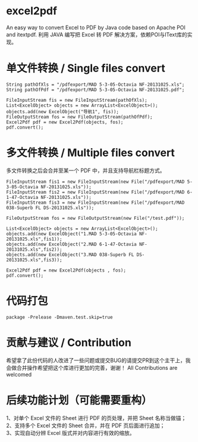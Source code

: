 # excel2pdf
An easy way to convert Excel to PDF by Java code based on Apache POI and itextpdf. 利用 JAVA 编写把 Excel 转 PDF 解决方案，依赖POI与IText库的实现。

# 单文件转换 / Single files convert
```
String pathOfXls = "/pdfexport/MAD 5-3-05-Octavia NF-20131025.xls";
String pathOfPdf = "/pdfexport/MAD 5-3-05-Octavia NF-20131025.pdf";

FileInputStream fis = new FileInputStream(pathOfXls);
List<ExcelObject> objects = new ArrayList<ExcelObject>();
objects.add(new ExcelObject("导航1", fis));
FileOutputStream fos = new FileOutputStream(pathOfPdf);
Excel2Pdf pdf = new Excel2Pdf(objects, fos);
pdf.convert();
```

# 多文件转换 / Multiple files convert
多文件转换之后会合并至某一个 PDF 中，并且支持导航栏标题方式。
```
FileInputStream fis1 = new FileInputStream(new File("/pdfexport/MAD 5-3-05-Octavia NF-20131025.xls"));
FileInputStream fis2 = new FileInputStream(new File("/pdfexport/MAD 6-1-47-Octavia NF-20131025.xls"));
FileInputStream fis3 = new FileInputStream(new File("/pdfexport/MAD 038-Superb FL DS-20131025.xls"));

FileOutputStream fos = new FileOutputStream(new File("/test.pdf"));

List<ExcelObject> objects = new ArrayList<ExcelObject>();
objects.add(new ExcelObject("1.MAD 5-3-05-Octavia NF-20131025.xls",fis1));
objects.add(new ExcelObject("2.MAD 6-1-47-Octavia NF-20131025.xls",fis2));
objects.add(new ExcelObject("3.MAD 038-Superb FL DS-20131025.xls",fis3));

Excel2Pdf pdf = new Excel2Pdf(objects , fos);
pdf.convert();
```

# 代码打包
```
package -Prelease -Dmaven.test.skip=true
```

# 贡献与建议 / Contribution 
希望拿了此份代码的人改进了一些问题或提交BUG的请提交PR到这个主干上，我会做合并操作希望把这个库进行更加的完善，谢谢！
All Contributions are welcomed

# 后续功能计划（可能需要重构）
1、对单个 Excel 文件的 Sheet 进行 PDF 的页处理，并把 Sheet 名称当做锚；  
2、支持多个 Excel 文件的 Sheet 合并，并在 PDF 页后面进行追加；  
3、实现自动分辨 Excel 版式并对内容进行有效的缩放。  
  
